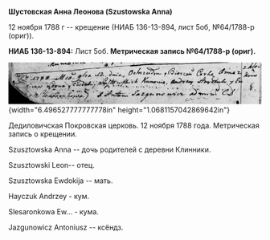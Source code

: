**Шустовская Анна Леонова (Szustowska Anna)**

12 ноября 1788 г -- крещение (НИАБ 136-13-894, лист 5об, №64/1788-р
(ориг)).

**НИАБ 136-13-894:** Лист 5об. **Метрическая запись №64/1788-р (ориг).**

![](./media/4bac4750c5bb88a7c906d1e372b8b3a8569539fd.png){width="6.496527777777778in"
height="1.0681157042869642in"}

Дедиловичская Покровская церковь. 12 ноября 1788 года. Метрическая
запись о крещении.

Szusztowska Anna -- дочь родителей с деревни Клинники.

Szusztowski Leon-- отец.

Szusztowska Ewdokija -- мать.

Hayczuk Andrzey - кум.

Slesaronkowa Ew\... - кума.

Jazgunowicz Antoniusz -- ксёндз.
